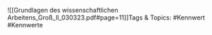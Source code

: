 
![[Grundlagen des wissenschaftlichen Arbeitens_Groß_II_030323.pdf#page=11]]Tags & Topics:
   #Kennwert
   #Kennwerte